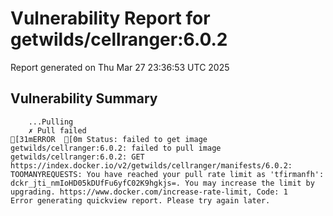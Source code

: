 # Vulnerability Report for getwilds/cellranger:6.0.2

Report generated on Thu Mar 27 23:36:53 UTC 2025

## Vulnerability Summary

```
    ...Pulling
    ✗ Pull failed
[31mERROR  [0m Status: failed to get image getwilds/cellranger:6.0.2: failed to pull image getwilds/cellranger:6.0.2: GET https://index.docker.io/v2/getwilds/cellranger/manifests/6.0.2: TOOMANYREQUESTS: You have reached your pull rate limit as 'tfirmanfh': dckr_jti_nmIoHD05kDUfFu6yfC02K9hgkjs=. You may increase the limit by upgrading. https://www.docker.com/increase-rate-limit, Code: 1 
Error generating quickview report. Please try again later.
```
